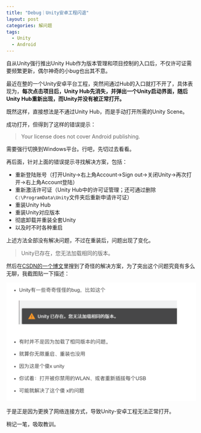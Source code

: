 ```yaml
---
title: "Debug｜Unity安卓工程闪退"
layout: post
categories: 解问题
tags:
  - Unity
  - Android
---
```


自从Unity强行推出Unity Hub作为版本管理和项目控制的入口后，不仅许可证需要频繁更新，偶尔神奇的小bug也出其不意。

最近在整的一个Unity安卓平台工程，突然间通过Hub的入口就打不开了，具体表现为，**每次点击项目后，Unity Hub先消失，并弹出一个Unity启动界面，随后Unity Hub重新出现，而Unity并没有被正常打开。**

既然这样，直接想法是不通过Unity Hub，而是手动打开所需的Unity Scene。

成功打开，但得到了这样的错误提示：

> Your license does not cover Android publishing.

需要强行切换到Windows平台。行吧，先切过去看看。

再后面，针对上面的错误提示寻找解决方案，包括：

* 重新登陆账号（打开Unity->右上角Account->Sign out->关闭Unity->再次打开->右上角Account登陆）
* 重新激活许可证（Unity Hub中的许可证管理；还可通过删除`C:\ProgramData\Unity`文件夹后重新申请许可证）
* 重装Unity Hub
* 重装Unity对应版本
* 彻底卸载并重装全套Unity
* 以及时不时各种重启

上述方法全部没有解决问题，不过在重装后，问题出现了变化。

> Unity已存在，您无法加载相同的版本。

然后在[CSDN的一个博文](https://blog.csdn.net/qq_43413788/article/details/107792882)里搜到了奇怪的解决方案，为了突出这个问题究竟有多么无聊，我截图贴一下描述：

![](https://github.com/HusterHope/blogimage/raw/master/20200814-1.png)

于是正是因为更换了网络连接方式，导致Unity-安卓工程无法正常打开。

稍记一笔，吸取教训。